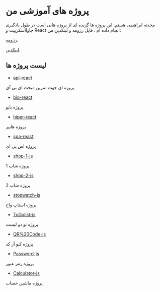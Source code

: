 # پروژه های آموزشی من
محدثه ابراهیمی هستم. این پروژه ها گزیده ای از پروژه هایی است در طول یادگیری جاوااسکریپت و React انجام داده ام
.
فایل رزومه و لینکدین من:

[رزومه](https://***.pdf).

[لینکدین](https://linkedi.com/mohadeseeb).

## لیست پروژه ها


* [api-react](https://github.com/mohadeseebrahimi/projects-to-learn/tree/main/api-react)

پروژه ای جهت تمرین مبحث ای پی آی

* [bio-react](https://github.com/mohadeseebrahimi/projects-to-learn/tree/main/bio-react)

پروژه بایو

* [hiper-react](https://github.com/mohadeseebrahimi/projects-to-learn/tree/main/hiper-react)

پروژه هایپر

* [spa-react](https://github.com/mohadeseebrahimi/projects-to-learn/tree/main/spa-react)

پروژه اس پی ای

* [shop-1-js](https://github.com/mohadeseebrahimi/projects-to-learn/tree/main/shop1-js/shop1)

پروژه شاپ 1

* [shop-2-js](https://github.com/mohadeseebrahimi/projects-to-learn/tree/main/shop2-js/shop2)

پروژه شاپ 2

* [stopwatch-js](https://github.com/mohadeseebrahimi/projects-to-learn/tree/main/stopwatch-js/Stopwatch)

پروژه استاپ واچ

* [ToDolist-js](https://github.com/mohadeseebrahimi/projects-to-learn/tree/main/ToDo%20list-js/To%20Do%20List)

پروژه تو دو لیست

* [QR%20Code-js](https://github.com/mohadeseebrahimi/projects-to-learn/tree/main/QR%20Code-js/QR%20Code%20Generator)

پروژه کیو آر کد

* [Password-js](https://github.com/mohadeseebrahimi/projects-to-learn/tree/main/Password-js/Password%20Generator)

پروژه رمز عبور

* [Calculator-js](https://github.com/mohadeseebrahimi/projects-to-learn/tree/main/Password-js/Calculator-js/Calculator)

پروژه ماشین حساب
